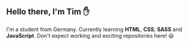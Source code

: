 ## Hello there, I'm Tim :hand:
I'm a student from Germany. Currently learning **HTML**, **CSS**, **SASS** and **JavaScript**. Don't expect working and exciting repositories here! :smiley:
